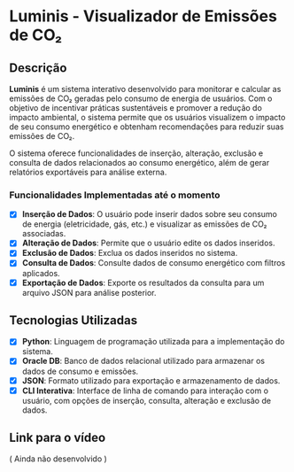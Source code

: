 # Luminis - Visualizador de Emissões de CO₂

## Descrição

**Luminis** é um sistema interativo desenvolvido para monitorar e calcular as emissões de CO₂ geradas pelo consumo de energia de usuários. Com o objetivo de incentivar práticas sustentáveis e promover a redução do impacto ambiental, o sistema permite que os usuários visualizem o impacto de seu consumo energético e obtenham recomendações para reduzir suas emissões de CO₂.

O sistema oferece funcionalidades de inserção, alteração, exclusão e consulta de dados relacionados ao consumo energético, além de gerar relatórios exportáveis para análise externa.

### Funcionalidades Implementadas até o momento

- [x] **Inserção de Dados**: O usuário pode inserir dados sobre seu consumo de energia (eletricidade, gás, etc.) e visualizar as emissões de CO₂ associadas.
- [x] **Alteração de Dados**: Permite que o usuário edite os dados inseridos.
- [x] **Exclusão de Dados**: Exclua os dados inseridos no sistema.
- [x] **Consulta de Dados**: Consulte dados de consumo energético com filtros aplicados.
- [x] **Exportação de Dados**: Exporte os resultados da consulta para um arquivo JSON para análise posterior.

## Tecnologias Utilizadas

- [x] **Python**: Linguagem de programação utilizada para a implementação do sistema.
- [x] **Oracle DB**: Banco de dados relacional utilizado para armazenar os dados de consumo e emissões.
- [x] **JSON**: Formato utilizado para exportação e armazenamento de dados.
- [x] **CLI Interativa**: Interface de linha de comando para interação com o usuário, com opções de inserção, consulta, alteração e exclusão de dados.

## Link para o vídeo

( Ainda não desenvolvido )
